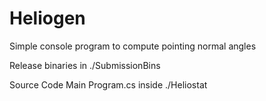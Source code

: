 # Heliogen
Simple console program to compute pointing normal angles

Release binaries in ./SubmissionBins

Source Code Main Program.cs inside ./Heliostat

